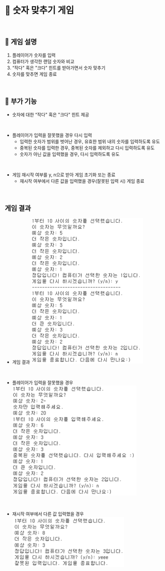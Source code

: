 # 🎰 숫자 맞추기 게임
</br>

## 📄 게임 설명
1. 플레이어가 숫자를 입력
2. 컴퓨터가 생각한 랜덤 숫자와 비교
3. “작다" 혹은 "크다" 힌트를 받아가면서 숫자 맞추기
4. 숫자를 맞추면 게임 종료
</br>

## 🔎 부가 기능
- 숫자에 대한 “작다" 혹은 "크다" 힌트 제공
</br>

- 플레이어가 입력을 잘못했을 경우 다시 입력
    - 입력한 숫자가 범위를 벗어난 경우, 유효한 범위 내의 숫자를 입력하도록 유도
    - 중복된 숫자를 입력한 경우, 중복된 숫자를 제외하고 다시 입력하도록 유도
    - 숫자가 아닌 값을 입력했을 경우, 다시 입력하도록 유도
</br>

- 게임 재시작 여부를 y, n으로 받아 게임 초기화 또는 종료
    - 재시작 여부에서 다른 값을 입력했을 경우(잘못된 입력 시) 게임 종료
</br>

## 게임 결과
- 게임 결과
![게임 결과](./images/result1.png)
</br>

- 플레이어가 입력을 잘못했을 경우
![플레이어가 입력을 잘못했을 경우](./images/result2.png)
</br>

- 재시작 여부에서 다른 값 입력했을 경우
![재시작 여부에서 다른 값 입력했을 경우](./images/result3.png)
